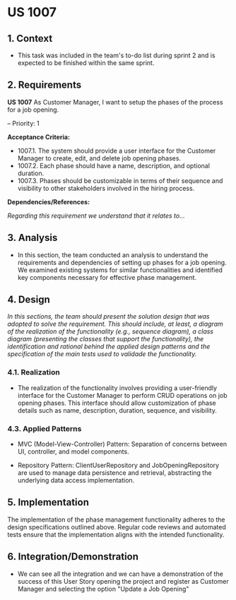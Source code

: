 # US 1007


## 1. Context

* This task was included in the team's to-do list during sprint 2
  and is expected to be finished within the same sprint.
## 2. Requirements

**US 1007** As Customer Manager, I want to setup the phases of the process for a job opening.

– Priority: 1

**Acceptance Criteria:**

- 1007.1. The system should provide a user interface for the Customer Manager to create, edit, and delete job opening phases.
- 1007.2. Each phase should have a name, description, and optional duration.
- 1007.3. Phases should be customizable in terms of their sequence and visibility to other stakeholders involved in the hiring process.

**Dependencies/References:**

*Regarding this requirement we understand that it relates to...*

## 3. Analysis

* In this section, the team conducted an analysis to understand the requirements and dependencies of setting up phases for a job opening. We examined existing systems for similar functionalities and identified key components necessary for effective phase management.

## 4. Design

*In this sections, the team should present the solution design that was adopted to solve the requirement. This should include, at least, a diagram of the realization of the functionality (e.g., sequence diagram), a class diagram (presenting the classes that support the functionality), the identification and rational behind the applied design patterns and the specification of the main tests used to validade the functionality.*

### 4.1. Realization

* The realization of the functionality involves providing a user-friendly interface for the Customer Manager to perform CRUD operations on job opening phases. This interface should allow customization of phase details such as name, description, duration, sequence, and visibility.

### 4.3. Applied Patterns

* MVC (Model-View-Controller) Pattern: Separation of concerns between UI, controller, and model components.

* Repository Pattern: ClientUserRepository and JobOpeningRepository are used to manage data persistence and retrieval, abstracting the underlying data access implementation.


## 5. Implementation

The implementation of the phase management functionality adheres to the design specifications outlined above. Regular code reviews and automated tests ensure that the implementation aligns with the intended functionality.

## 6. Integration/Demonstration

* We can see all the integration and we can have a demonstration of the success of this User Story opening the project and register as Customer Manager and selecting the option "Update a Job Opening"


